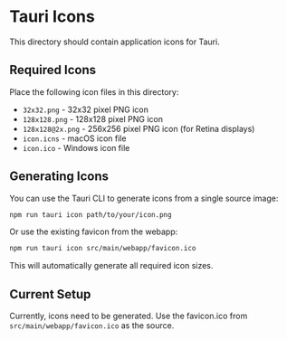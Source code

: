 # Tauri Icons

This directory should contain application icons for Tauri.

## Required Icons

Place the following icon files in this directory:

- `32x32.png` - 32x32 pixel PNG icon
- `128x128.png` - 128x128 pixel PNG icon
- `128x128@2x.png` - 256x256 pixel PNG icon (for Retina displays)
- `icon.icns` - macOS icon file
- `icon.ico` - Windows icon file

## Generating Icons

You can use the Tauri CLI to generate icons from a single source image:

```bash
npm run tauri icon path/to/your/icon.png
```

Or use the existing favicon from the webapp:
```bash
npm run tauri icon src/main/webapp/favicon.ico
```

This will automatically generate all required icon sizes.

## Current Setup

Currently, icons need to be generated. Use the favicon.ico from `src/main/webapp/favicon.ico` as the source.
